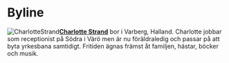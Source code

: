 Byline
===========

<div class="author-byline">
    <p><img src="image/50scharlottefilter.jpg?width=100&height=100" alt="CharlotteStrand" class="50scharlotte"/><a href="me.php"><b>Charlotte Strand</b></a> bor i Varberg, Halland. Charlotte jobbar som receptionist på Södra i Värö men är nu föräldraledig och passar på att byta yrkesbana samtidigt. Fritiden ägnas främst åt familjen, hästar, böcker och musik.</p>
</div>
